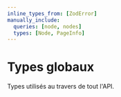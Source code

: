 ```yaml
---
inline_types_from: [ZodError]
manually_include:
  queries: [node, nodes]
  types: [Node, PageInfo]
---
```


# Types globaux

Types utilisés au travers de tout l'API.
